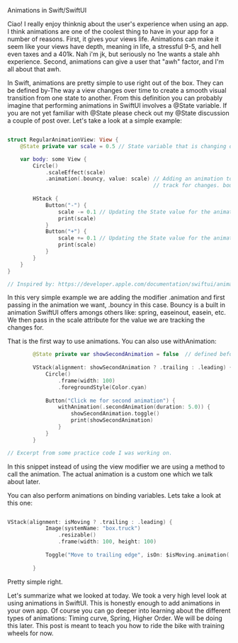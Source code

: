 Animations in Swift/SwiftUI

Ciao! I really enjoy thinknig about the user's experience when using an app. I think animations are one of the coolest thing to have in your app for a number of reasons. First, it gives your views life. Animations can make it seem like your views have depth, meaning in life, a stressful 9-5, and hell even taxes and a 401k. Nah i'm jk, but seriously no 1ne wants a stale ahh experience. Second, animations can give a user that "awh" factor, and I'm all about that awh.

In Swift, animations are pretty simple to use right out of the box. They can be defined by-The way a view changes over time to create a smooth visual transition from one state to another. From this definition you can probably imagine that performing animations in SwiftUI involves a @State variable. If you are not yet familiar with @State please check out my @State discussion a couple of post over. Let's take a look at a simple example: 

```swift

struct RegularAnimationView: View {
    @State private var scale = 0.5 // State variable that is changing over time

    var body: some View {
        Circle()
            .scaleEffect(scale)
            .animation(.bouncy, value: scale) // Adding an animation to a view. We pass scale as the value to
                                              // track for changes. bouncy defines the type of animation we are doing. bouncy is a built in                                                     // animation SwiftUI offers amongs others.                                              
        
        HStack {
            Button("-") {
                scale -= 0.1 // Updating the State value for the animation 
                print(scale)
            }
            Button("+") {
                scale += 0.1 // Updating the State value for the animation 
                print(scale)
            }
        }
    }
}

// Inspired by: https://developer.apple.com/documentation/swiftui/animation

```

In this very simple example we are adding the modifier .animation and first passing in the animation we want, .bouncy in this case. Bouncy is a built in animation SwiftUI offers amongs others like: spring, easeinout, easein, etc. We then pass in the scale attribute for the value we are tracking the changes for. 

That is the first way to use animations. You can also use withAnimation: 

```swift
        @State private var showSecondAnimation = false  // defined before the body var of course. 
    
        VStack(alignment: showSecondAnimation ? .trailing : .leading) {
            Circle()
                .frame(width: 100)
                .foregroundStyle(Color.cyan)
            
            Button("Click me for second animation") {
                withAnimation(.secondAnimation(duration: 5.0)) {
                    showSecondAnimation.toggle()
                    print(showSecondAnimation)
                }
            }
        }

// Excerpt from some practice code I was working on.

```

In this snippet instead of using the view modifier we are using a method to call the animation. The actual animation is a custom one which we talk about later.

You can also perform animations on binding variables. Lets take a look at this one: 

```swift

VStack(alignment: isMoving ? .trailing : .leading) {
            Image(systemName: "box.truck")
                .resizable()
                .frame(width: 100, height: 100)
            
            Toggle("Move to trailing edge", isOn: $isMoving.animation(.linear)) // Automatically perform state changes with animations on binding
                                                                                // values                                                                                                                                                                                                                                                      
        }

```

Pretty simple right. 

Let's summarize what we looked at today. We took a very high level look at using animations in SwiftUI. This is honestly enough to add animations in your own app. Of course you can go deeper into learning about the different types of animations: Timing curve, Spring, Higher Order. We will be doing this later. This post is meant to teach you how to ride the bike with training wheels for now. 
